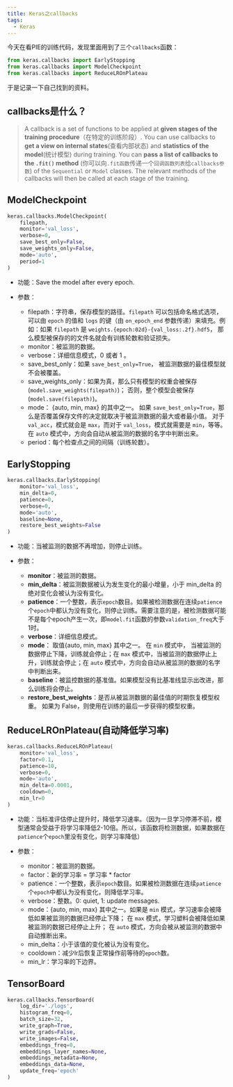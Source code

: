 ```yaml
---
title: Keras之callbacks
tags:
  - Keras
---
```


今天在看PIE的训练代码，发现里面用到了三个`callbacks`函数：

```py
from keras.callbacks import EarlyStopping
from keras.callbacks import ModelCheckpoint
from keras.callbacks import ReduceLROnPlateau
```

于是记录一下自己找到的资料。

## callbacks是什么？

> A callback is a set of functions to be applied at **given stages of the  training procedure**（在特定的训练阶段）. You can use callbacks to **get a view on internal  states**(查看内部状态) and **statistics of the model**(统计模型) during training. You can **pass a list  of callbacks to the `.fit()` method** (你可以向`.fit函数`传递一个`回调函数列表`给`callbacks参数`) of the `Sequential` or `Model` classes. The relevant methods of the callbacks will then be called at each stage of the training. 



## ModelCheckpoint

```py
keras.callbacks.ModelCheckpoint(
	filepath, 
	monitor='val_loss', 
	verbose=0, 
	save_best_only=False, 
	save_weights_only=False, 
	mode='auto', 
	period=1
)
```

- 功能：Save the model after every epoch.

- 参数：
  - filepath：字符串，保存模型的路径。`filepath` 可以包括命名格式选项，可以由 `epoch` 的值和 `logs` 的键（由 `on_epoch_end` 参数传递）来填充。例如：如果 `filepath` 是 `weights.{epoch:02d}-{val_loss:.2f}.hdf5`， 那么模型被保存的的文件名就会有训练轮数和验证损失。
  - monitor：被监测的数据。
  - verbose：详细信息模式，0 或者 1 。
  - save_best_only：如果 `save_best_only=True`， 被监测数据的最佳模型就不会被覆盖。
  - save_weights_only：如果为真，那么只有模型的权重会被保存 (`model.save_weights(filepath)`)； 否则，整个模型会被保存 (`model.save(filepath)`)。
  - mode： {auto, min, max} 的其中之一。 如果 `save_best_only=True`，那么是否覆盖保存文件的决定就取决于被监测数据的最大或者最小值。 对于 `val_acc`，模式就会是 `max`，而对于 `val_loss`，模式就需要是 `min`，等等。 在 `auto` 模式中，方向会自动从被监测的数据的名字中判断出来。
  - period：每个检查点之间的间隔（训练轮数）。

## EarlyStopping

```py
keras.callbacks.EarlyStopping(
	monitor='val_loss', 
	min_delta=0, 
	patience=0, 
	verbose=0, 
	mode='auto', 
	baseline=None, 
	restore_best_weights=False
)
```

- 功能：当被监测的数据不再增加，则停止训练。

- 参数：
  - **monitor**：被监测的数据。
  - **min_delta**：被监测数据被认为发生变化的最小增量，小于 min_delta 的绝对变化会被认为没有变化。
  - **patience**：一个整数，表示`epoch`数目。如果被检测数据在连续`patience`个`epoch`中都认为没有变化，则停止训练。需要注意的是，被检测数据可能不是每个epoch产生一次，即`model.fit`函数的参数`validation_freq`大于1时。
  - **verbose**：详细信息模式。
  - **mode**： 取值{auto, min, max} 其中之一。 在 `min` 模式中， 当被监测的数据停止下降，训练就会停止；在 `max` 模式中，当被监测的数据停止上升，训练就会停止；在 `auto` 模式中，方向会自动从被监测的数据的名字中判断出来。
  - **baseline**：被监控数据的基准值。如果模型没有比基准线显示出改进，那么训练将会停止。
  - **restore_best_weights**：是否从被监测数据的最佳值的时期恢复模型权重。 如果为 False，则使用在训练的最后一步获得的模型权重。

## ReduceLROnPlateau(自动降低学习率)

```py
keras.callbacks.ReduceLROnPlateau(
    monitor='val_loss', 
    factor=0.1, 
    patience=10, 
    verbose=0, 
    mode='auto', 
    min_delta=0.0001, 
    cooldown=0, 
    min_lr=0
)
```

- 功能：当标准评估停止提升时，降低学习速率。（因为一旦学习停滞不前，模型通常会受益于将学习率降低2-10倍。所以，该函数将检测数据，如果数据在`patience`个`epoch`里没有变化，则学习率降低）

- 参数：
  - monitor：被监测的数据。
  - factor：新的学习率 = 学习率 * factor
  - patience：一个整数，表示`epoch`数目。如果被检测数据在连续`patience`个`epoch`中都认为没有变化，则降低学习率。
  - verbose：整数。0: quiet, 1: update messages.
  - mode：{auto, min, max} 其中之一。如果是 `min` 模式，学习速率会被降低如果被监测的数据已经停止下降； 在 `max` 模式，学习塑料会被降低如果被监测的数据已经停止上升； 在 `auto` 模式，方向会被从被监测的数据中自动推断出来。
  - min_delta：小于该值的变化被认为没有变化。
  - cooldown：减少lr后恢复正常操作前等待的`epoch`数。
  - min_lr：学习率的下边界。

## TensorBoard

```py
keras.callbacks.TensorBoard(
	log_dir='./logs', 
	histogram_freq=0, 
	batch_size=32, 
	write_graph=True, 
	write_grads=False, 
	write_images=False, 
	embeddings_freq=0, 
	embeddings_layer_names=None, 
	embeddings_metadata=None, 
	embeddings_data=None, 
	update_freq='epoch'
)
```

